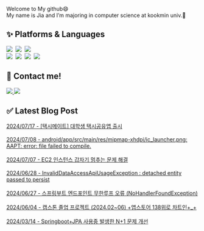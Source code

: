 
<div align=start>
  <p> Welcome to My github😄 <br>My name is Jia and I’m majoring in computer science at kookmin univ.🏫</p>
</div>

## ✨ Platforms & Languages
<img src="https://img.shields.io/badge/Java-007396?style=flat&logo=Conda-Forge&logoColor=white" />&nbsp;
<img src="https://img.shields.io/badge/python-3776AB?style=flat&logo=python&logoColor=white" />&nbsp;
<img src="https://img.shields.io/badge/Dart-0175C2?style=flat&logo=Dart&logoColor=white" />&nbsp;
<br>
<img src="https://img.shields.io/badge/Spring-6DB33F?style=flat&logo=Spring&logoColor=green" />&nbsp;
<img src="https://img.shields.io/badge/Django-092E20?style=flat&logo=Django&logoColor=white" />&nbsp;
<img src="https://img.shields.io/badge/Flutter-02569B?style=flat&logo=Flutter&logoColor=white" />&nbsp;
<img src="https://img.shields.io/badge/MySQL-4479A1?style=flat&logo=MySQL&logoColor=white" />

## 💬 Contact me!
<div align=start>
	<a href="https://star-peanuts.tistory.com">
		<img src="https://img.shields.io/badge/Blog-FF9800?style=flat&logo=Blogger&logoColor=white" />
	</a>
	<a href="mailto:jia5232@kookmin.ac.kr">
		<img src="https://img.shields.io/badge/Mail-30B980?style=flat&logo=Gmail&logoColor=white" />
	</a>
	<br>
</div>

## ✅ Latest Blog Post

[2024/07/17 - [택시메이트] 대학생 택시공유앱 출시](https://star-peanuts.tistory.com/131) <br/>
<br/>
[2024/07/08 - android/app/src/main/res/mipmap-xhdpi/ic_launcher.png: AAPT: error: file failed to compile.](https://star-peanuts.tistory.com/130) <br/>
<br/>
[2024/07/07 - EC2 인스턴스 갑자기 멈추는 문제 해결](https://star-peanuts.tistory.com/129) <br/>
<br/>
[2024/06/28 - InvalidDataAccessApiUsageException : detached entity passed to persist](https://star-peanuts.tistory.com/128) <br/>
<br/>
[2024/06/27 - 스프링부트 엔드포인트 무한루프 오류 (NoHandlerFoundException)](https://star-peanuts.tistory.com/127) <br/>
<br/>
[2024/06/04 - 캡스톤 졸업 프로젝트 (2024.02~06) +앱스토어 138위로 차트인+_+](https://star-peanuts.tistory.com/126) <br/>
<br/>
[2024/03/14 - Springboot+JPA 사용중 발생한 N+1 문제 개선](https://star-peanuts.tistory.com/124) <br/>
<br/>
